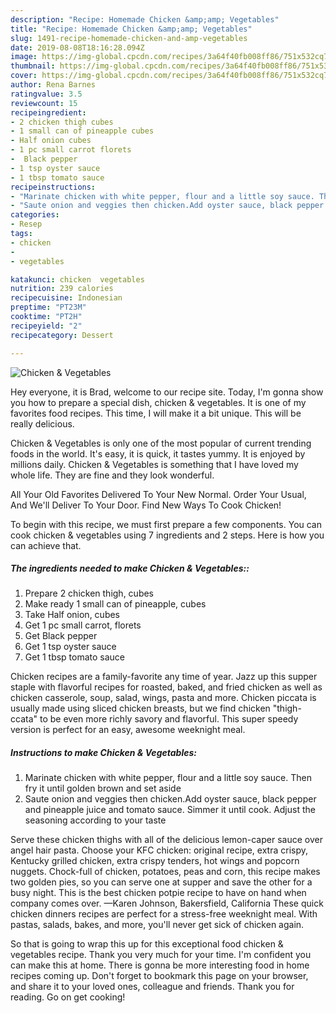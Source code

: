 ```yaml
---
description: "Recipe: Homemade Chicken &amp;amp; Vegetables"
title: "Recipe: Homemade Chicken &amp;amp; Vegetables"
slug: 1491-recipe-homemade-chicken-and-amp-vegetables
date: 2019-08-08T18:16:28.094Z
image: https://img-global.cpcdn.com/recipes/3a64f40fb008ff86/751x532cq70/chicken-vegetables-recipe-main-photo.jpg
thumbnail: https://img-global.cpcdn.com/recipes/3a64f40fb008ff86/751x532cq70/chicken-vegetables-recipe-main-photo.jpg
cover: https://img-global.cpcdn.com/recipes/3a64f40fb008ff86/751x532cq70/chicken-vegetables-recipe-main-photo.jpg
author: Rena Barnes
ratingvalue: 3.5
reviewcount: 15
recipeingredient:
- 2 chicken thigh cubes
- 1 small can of pineapple cubes
- Half onion cubes
- 1 pc small carrot florets
-  Black pepper
- 1 tsp oyster sauce
- 1 tbsp tomato sauce
recipeinstructions:
- "Marinate chicken with white pepper, flour and a little soy sauce. Then fry it until golden brown and set aside"
- "Saute onion and veggies then chicken.Add oyster sauce, black pepper and pineapple juice and tomato sauce. Simmer it until cook. Adjust the seasoning according to your taste"
categories:
- Resep
tags:
- chicken
- 
- vegetables

katakunci: chicken  vegetables
nutrition: 239 calories
recipecuisine: Indonesian
preptime: "PT23M"
cooktime: "PT2H"
recipeyield: "2"
recipecategory: Dessert

---
```



![Chicken &amp; Vegetables](https://img-global.cpcdn.com/recipes/3a64f40fb008ff86/751x532cq70/chicken-vegetables-recipe-main-photo.jpg)

Hey everyone, it is Brad, welcome to our recipe site. Today, I'm gonna show you how to prepare a special dish, chicken &amp; vegetables. It is one of my favorites food recipes. This time, I will make it a bit unique. This will be really delicious.

Chicken &amp; Vegetables is only one of the most popular of current trending foods in the world. It's easy, it is quick, it tastes yummy. It is enjoyed by millions daily. Chicken &amp; Vegetables is something that I have loved my whole life. They are fine and they look wonderful.

All Your Old Favorites Delivered To Your New Normal. Order Your Usual, And We&#39;ll Deliver To Your Door. Find New Ways To Cook Chicken!


To begin with this recipe, we must first prepare a few components. You can cook chicken &amp; vegetables using 7 ingredients and 2 steps. Here is how you can achieve that.

##### The ingredients needed to make Chicken &amp; Vegetables::

1. Prepare 2 chicken thigh, cubes
1. Make ready 1 small can of pineapple, cubes
1. Take Half onion, cubes
1. Get 1 pc small carrot, florets
1. Get  Black pepper
1. Get 1 tsp oyster sauce
1. Get 1 tbsp tomato sauce


Chicken recipes are a family-favorite any time of year. Jazz up this supper staple with flavorful recipes for roasted, baked, and fried chicken as well as chicken casserole, soup, salad, wings, pasta and more. Chicken piccata is usually made using sliced chicken breasts, but we find chicken &#34;thigh-ccata&#34; to be even more richly savory and flavorful. This super speedy version is perfect for an easy, awesome weeknight meal. 

##### Instructions to make Chicken &amp; Vegetables:

1. Marinate chicken with white pepper, flour and a little soy sauce. Then fry it until golden brown and set aside
1. Saute onion and veggies then chicken.Add oyster sauce, black pepper and pineapple juice and tomato sauce. Simmer it until cook. Adjust the seasoning according to your taste


Serve these chicken thighs with all of the delicious lemon-caper sauce over angel hair pasta. Choose your KFC chicken: original recipe, extra crispy, Kentucky grilled chicken, extra crispy tenders, hot wings and popcorn nuggets. Chock-full of chicken, potatoes, peas and corn, this recipe makes two golden pies, so you can serve one at supper and save the other for a busy night. This is the best chicken potpie recipe to have on hand when company comes over. —Karen Johnson, Bakersfield, California These quick chicken dinners recipes are perfect for a stress-free weeknight meal. With pastas, salads, bakes, and more, you&#39;ll never get sick of chicken again. 

So that is going to wrap this up for this exceptional food chicken &amp; vegetables recipe. Thank you very much for your time. I'm confident you can make this at home. There is gonna be more interesting food in home recipes coming up. Don't forget to bookmark this page on your browser, and share it to your loved ones, colleague and friends. Thank you for reading. Go on get cooking!
